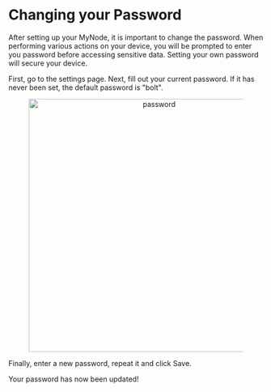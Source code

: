 # Changing your Password

After setting up your MyNode, it is important to change the password. When performing various actions on your device, you will be prompted to enter you password before accessing sensitive data. Setting your own password will secure your device.

First, go to the settings page. Next, fill out your current password. If it has never been set, the default password is "bolt".

<center>
  <figure>
    <img src="/images/device/password.png" alt="password" style="width: 500px">
  </figure>
</center>

Finally, enter a new password, repeat it and click Save.

Your password has now been updated!
